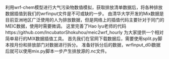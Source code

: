 利用wrf-chem模型进行大气污染物数值模拟，获取排放清单数据后，将各种排放数据插值到我们的wrfinput文件是不可或缺的一步。
由清华大学开发的Mix数据是目前亚洲地区广泛使用的人为排放数据，但是网络上的插值代码主要针对于同门的MEIC数据，使用时需要微调。
这里完善了Hao lyu老师的代码https://github.com/IncubatorShokuhou/meic2wrf_hourly  为大家提供一个相对简单易行的MIX数据插值工具。
首先我们在官网下载数据后，需要使用split.py脚本按月份和排放部门对数据进行拆分。
准备好拆分后的数据，wrfinput_d0i数据后就可以使用mix.py脚本一步产生排放源的.nc文件。
